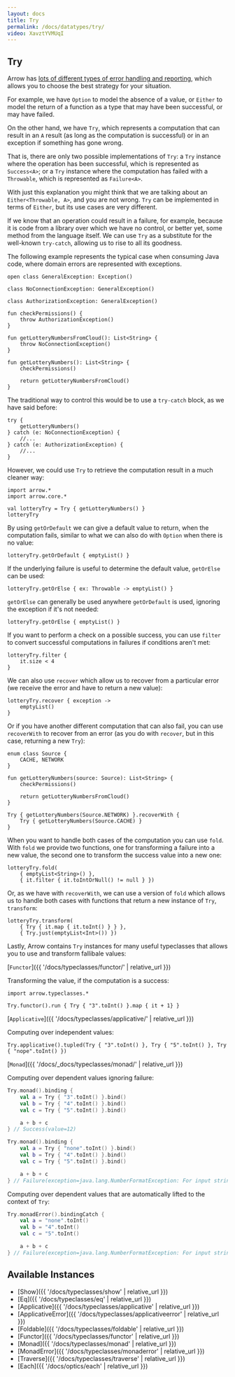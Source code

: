 ```yaml
---
layout: docs
title: Try
permalink: /docs/datatypes/try/
video: XavztYVMUqI
---
```


## Try

Arrow has [lots of different types of error handling and reporting](http://arrow-kt.io/docs/patterns/error_handling/), which allows you to choose the best strategy for your situation.

For example, we have `Option` to model the absence of a value, or `Either` to model the return of a function as a type that may have been successful, or may have failed.

On the other hand, we have `Try`, which represents a computation that can result in an `A` result (as long as the computation is successful) or in an exception if something has gone wrong.

That is, there are only two possible implementations of `Try`: a `Try` instance where the operation has been successful, which is represented as `Success<A>`; or a `Try` instance where the computation has failed with a `Throwable`, which is represented as `Failure<A>`.

With just this explanation you might think that we are talking about an `Either<Throwable, A>`, and you are not wrong. `Try` can be implemented in terms of `Either`, but its use cases are very different.

If we know that an operation could result in a failure, for example, because it is code from a library over which we have no control, or better yet, some method from the language itself. We can use `Try` as a substitute for the well-known `try-catch`, allowing us to rise to all its goodness.

The following example represents the typical case when consuming Java code, where domain errors are represented with exceptions.  

```kotlin:ank:silent
open class GeneralException: Exception()

class NoConnectionException: GeneralException()

class AuthorizationException: GeneralException()

fun checkPermissions() {
    throw AuthorizationException()
}

fun getLotteryNumbersFromCloud(): List<String> {
    throw NoConnectionException()
}

fun getLotteryNumbers(): List<String> {
    checkPermissions()

    return getLotteryNumbersFromCloud()
}
```

The traditional way to control this would be to use a `try-catch` block, as we have said before:

```kotlin:ank
try {
    getLotteryNumbers()
} catch (e: NoConnectionException) {
    //...
} catch (e: AuthorizationException) {
    //...
}
```

However, we could use `Try` to retrieve the computation result in a much cleaner way:

```kotlin:ank
import arrow.*
import arrow.core.*

val lotteryTry = Try { getLotteryNumbers() }
lotteryTry
```

By using `getOrDefault` we can give a default value to return, when the computation fails, similar to what we can also do with `Option` when there is no value:

```kotlin:ank
lotteryTry.getOrDefault { emptyList() }
```

If the underlying failure is useful to determine the default value, `getOrElse` can be used:

```kotlin:ank
lotteryTry.getOrElse { ex: Throwable -> emptyList() }
```

`getOrElse` can generally be used anywhere `getOrDefault` is used, ignoring the exception if it's not needed:

```kotlin:ank
lotteryTry.getOrElse { emptyList() }
```

If you want to perform a check on a possible success, you can use `filter` to convert successful computations in failures if conditions aren't met:

```kotlin:ank
lotteryTry.filter {
    it.size < 4
}
```

We can also use `recover` which allow us to recover from a particular error (we receive the error and have to return a new value):

```kotlin:ank
lotteryTry.recover { exception ->
    emptyList()
}
```

Or if you have another different computation that can also fail, you can use `recoverWith` to recover from an error (as you do with `recover`, but in this case, returning a new `Try`):

```kotlin:ank
enum class Source {
    CACHE, NETWORK
}

fun getLotteryNumbers(source: Source): List<String> {
    checkPermissions()

    return getLotteryNumbersFromCloud()
}

Try { getLotteryNumbers(Source.NETWORK) }.recoverWith {
    Try { getLotteryNumbers(Source.CACHE) }
}
```

When you want to handle both cases of the computation you can use `fold`. With `fold` we provide two functions, one for transforming a failure into a new value, the second one to transform the success value into a new one:

```kotlin:ank
lotteryTry.fold(
    { emptyList<String>() },
    { it.filter { it.toIntOrNull() != null } })
```

Or, as we have with `recoverWith`, we can use a version of `fold` which allows us to handle both cases with functions that return a new instance of `Try`, `transform`:

```kotlin:ank
lotteryTry.transform(
    { Try { it.map { it.toInt() } } },
    { Try.just(emptyList<Int>()) })
```

Lastly, Arrow contains `Try` instances for many useful typeclasses that allows you to use and transform fallibale values:

[`Functor`]({{ '/docs/typeclasses/functor/' | relative_url }})

Transforming the value, if the computation is a success:

```kotlin:ank
import arrow.typeclasses.*

Try.functor().run { Try { "3".toInt() }.map { it + 1} }
```

[`Applicative`]({{ '/docs/typeclasses/applicative/' | relative_url }})

Computing over independent values:

```kotlin:ank
Try.applicative().tupled(Try { "3".toInt() }, Try { "5".toInt() }, Try { "nope".toInt() })
```

[`Monad`]({{ '/docs/_docs/typeclasses/monad/' | relative_url }})

Computing over dependent values ignoring failure:

```kotlin
Try.monad().binding {
    val a = Try { "3".toInt() }.bind()
    val b = Try { "4".toInt() }.bind()
    val c = Try { "5".toInt() }.bind()

    a + b + c
} // Success(value=12)
```

```kotlin
Try.monad().binding {
    val a = Try { "none".toInt() }.bind()
    val b = Try { "4".toInt() }.bind()
    val c = Try { "5".toInt() }.bind()

    a + b + c
} // Failure(exception=java.lang.NumberFormatException: For input string: "none")
```

Computing over dependent values that are automatically lifted to the context of `Try`:

```kotlin
Try.monadError().bindingCatch {
    val a = "none".toInt()
    val b = "4".toInt()
    val c = "5".toInt()

    a + b + c
} // Failure(exception=java.lang.NumberFormatException: For input string: "none")
```

## Available Instances

* [Show]({{ '/docs/typeclasses/show' | relative_url }})
* [Eq]({{ '/docs/typeclasses/eq' | relative_url }})
* [Applicative]({{ '/docs/typeclasses/applicative' | relative_url }})
* [ApplicativeError]({{ '/docs/typeclasses/applicativeerror' | relative_url }})
* [Foldable]({{ '/docs/typeclasses/foldable' | relative_url }})
* [Functor]({{ '/docs/typeclasses/functor' | relative_url }})
* [Monad]({{ '/docs/typeclasses/monad' | relative_url }})
* [MonadError]({{ '/docs/typeclasses/monaderror' | relative_url }})
* [Traverse]({{ '/docs/typeclasses/traverse' | relative_url }})
* [Each]({{ '/docs/optics/each' | relative_url }})
